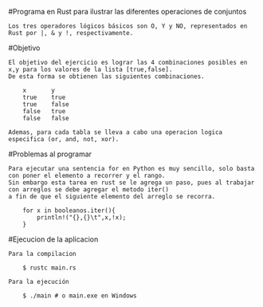 #Programa en Rust para ilustrar las diferentes operaciones de conjuntos

    Los tres operadores lógicos básicos son O, Y y NO, representados en Rust por |, & y !, respectivamente.

#Objetivo

    El objetivo del ejercicio es lograr las 4 combinaciones posibles en x,y para los valores de la lista [true,false].
    De esta forma se obtienen las siguientes combinaciones.

        x       y
        true    true
        true    false
        false   true
        false   false

    Ademas, para cada tabla se lleva a cabo una operacion logica especifica (or, and, not, xor).

#Problemas al programar 

    Para ejecutar una sentencia for en Python es muy sencillo, solo basta con poner el elemento a recorrer y el rango. 
    Sin embargo esta tarea en rust se le agrega un paso, pues al trabajar con arreglos se debe agregar el metodo iter()
    a fin de que el siguiente elemento del arreglo se recorra.
    
        for x in booleanos.iter(){ 
            println!("{},{}\t",x,!x);
        }

#Ejecucion de la aplicacion

    Para la compilacion

        $ rustc main.rs

    Para la ejecución

        $ ./main # o main.exe en Windows
